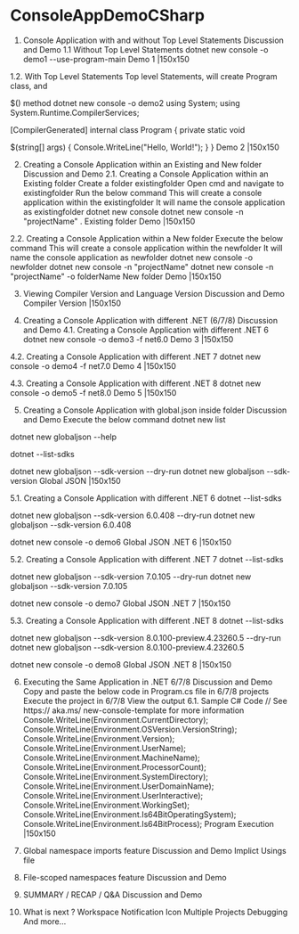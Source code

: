 # ConsoleAppDemoCSharp
1. Console Application with and without Top Level Statements
Discussion and Demo
1.1 Without Top Level Statements
dotnet new console -o demo1 --use-program-main
Demo 1 |150x150

1.2. With Top Level Statements
Top level Statements, will create Program class, and <Main>$() method
dotnet new console -o demo2
using System;
using System.Runtime.CompilerServices;

[CompilerGenerated]
internal class Program
{
    private static void <Main>$(string[] args)
    {
        Console.WriteLine("Hello, World!");
    }
}
Demo 2 |150x150

2. Creating a Console Application within an Existing and New folder
Discussion and Demo
2.1. Creating a Console Application within an Existing folder
Create a folder existingfolder
Open cmd and navigate to existingfolder
Run the below command
This will create a console application within the existingfolder
It will name the console application as existingfolder
dotnet new console
dotnet new console -n "projectName" .
Existing folder Demo |150x150

2.2. Creating a Console Application within a New folder
Execute the below command
This will create a console application within the newfolder
It will name the console application as newfolder
dotnet new console -o newfolder
dotnet new console -n "projectName"
dotnet new console -n "projectName" -o folderName
New folder Demo |150x150

3. Viewing Compiler Version and Language Version
Discussion and Demo
Compiler Version |150x150

4. Creating a Console Application with different .NET (6/7/8)
Discussion and Demo
4.1. Creating a Console Application with different .NET 6
dotnet new console -o demo3 -f net6.0
Demo 3 |150x150

4.2. Creating a Console Application with different .NET 7
dotnet new console -o demo4 -f net7.0
Demo 4 |150x150

4.3. Creating a Console Application with different .NET 8
dotnet new console -o demo5 -f net8.0
Demo 5 |150x150

5. Creating a Console Application with global.json inside folder
Discussion and Demo
Execute the below command
dotnet new list

dotnet new globaljson --help

dotnet --list-sdks

dotnet new globaljson --sdk-version <VersionNumber> --dry-run
dotnet new globaljson --sdk-version <VersionNumber>
Global JSON |150x150

5.1. Creating a Console Application with different .NET 6
dotnet --list-sdks

dotnet new globaljson --sdk-version 6.0.408 --dry-run
dotnet new globaljson --sdk-version 6.0.408

dotnet new console -o demo6
Global JSON .NET 6 |150x150

5.2. Creating a Console Application with different .NET 7
dotnet --list-sdks

dotnet new globaljson --sdk-version 7.0.105 --dry-run
dotnet new globaljson --sdk-version 7.0.105

dotnet new console -o demo7
Global JSON .NET 7 |150x150

5.3. Creating a Console Application with different .NET 8
dotnet --list-sdks

dotnet new globaljson --sdk-version 8.0.100-preview.4.23260.5 --dry-run
dotnet new globaljson --sdk-version 8.0.100-preview.4.23260.5

dotnet new console -o demo8
Global JSON .NET 8 |150x150

6. Executing the Same Application in .NET 6/7/8
Discussion and Demo
Copy and paste the below code in Program.cs file in 6/7/8 projects
Execute the project in 6/7/8
View the output
6.1. Sample C# Code
// See https:// aka.ms/ new-console-template for more information
Console.WriteLine(Environment.CurrentDirectory);
Console.WriteLine(Environment.OSVersion.VersionString);
Console.WriteLine(Environment.Version);
Console.WriteLine(Environment.UserName);
Console.WriteLine(Environment.MachineName);
Console.WriteLine(Environment.ProcessorCount);
Console.WriteLine(Environment.SystemDirectory);
Console.WriteLine(Environment.UserDomainName);
Console.WriteLine(Environment.UserInteractive);
Console.WriteLine(Environment.WorkingSet);
Console.WriteLine(Environment.Is64BitOperatingSystem);
Console.WriteLine(Environment.Is64BitProcess);
Program Execution |150x150

7. Global namespace imports feature
Discussion and Demo
Implict Usings file
8. File-scoped namespaces feature
Discussion and Demo
9. SUMMARY / RECAP / Q&A
Discussion and Demo
10. What is next ?
Workspace
Notification Icon
Multiple Projects
Debugging
And more...
